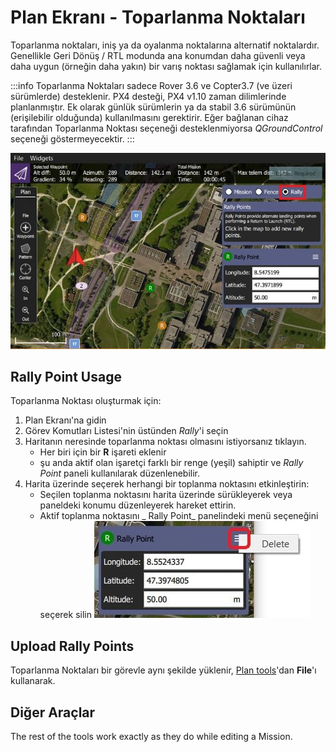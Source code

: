 # Plan Ekranı - Toparlanma Noktaları

Toparlanma noktaları, iniş ya da oyalanma noktalarına alternatif noktalardır.
Genellikle Geri Dönüş / RTL modunda ana konumdan daha güvenli veya daha uygun (örneğin daha yakın) bir varış noktası sağlamak için kullanılırlar.

:::info
Toparlanma Noktaları sadece Rover 3.6 ve Copter3.7 (ve üzeri sürümlerde) desteklenir.
PX4 desteği, PX4 v1.10 zaman dilimlerinde planlanmıştır.
Ek olarak günlük sürümlerin ya da stabil 3.6 sürümünün (erişilebilir olduğunda) kullanılmasını gerektirir.
Eğer bağlanan cihaz tarafından Toparlanma Noktası seçeneği desteklenmiyorsa _QGroundControl_ seçeneği göstermeyecektir.
:::

![Toparlanma Noktaları](../../../assets/plan/rally/rally_points_overview.jpg)

## Rally Point Usage

Toparlanma Noktası oluşturmak için:

1. Plan Ekranı'na gidin
2. Görev Komutları Listesi'nin üstünden _Rally_'i seçin
3. Haritanın neresinde toparlanma noktası olmasını istiyorsanız tıklayın.
   - Her biri için bir **R** işareti eklenir
   - şu anda aktif olan işaretçi farklı bir renge (yeşil) sahiptir ve _Rally Point_ paneli kullanılarak düzenlenebilir.
4. Harita üzerinde seçerek herhangi bir toplanma noktasını etkinleştirin:
   - Seçilen toplanma noktasını harita üzerinde sürükleyerek veya paneldeki konumu düzenleyerek hareket ettirin.
   - Aktif toplanma noktasını \_ Rally Point\_ panelindeki menü seçeneğini seçerek silin ![Toplanma Noktasını Sil](../../../assets/plan/rally/rally_points_delete.jpg)

## Upload Rally Points

Toparlanma Noktaları bir görevle aynı şekilde yüklenir, [Plan tools](../plan_view/plan_view.md)'dan **File**'ı kullanarak.

## Diğer Araçlar

The rest of the tools work exactly as they do while editing a Mission.
